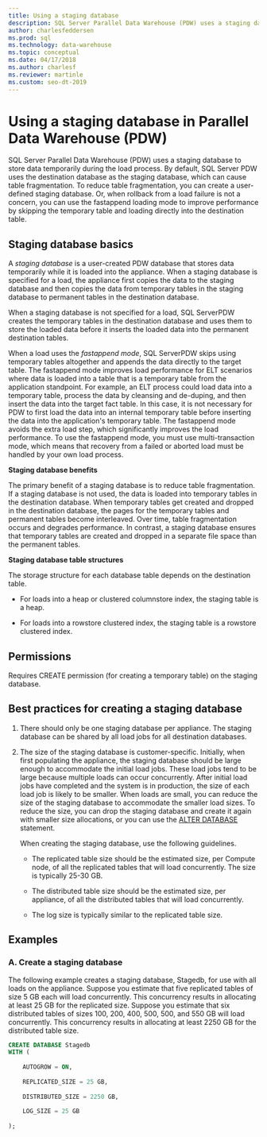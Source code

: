 ```yaml
---
title: Using a staging database
description: SQL Server Parallel Data Warehouse (PDW) uses a staging database to store data temporarily during the load process.
author: charlesfeddersen 
ms.prod: sql
ms.technology: data-warehouse
ms.topic: conceptual
ms.date: 04/17/2018
ms.author: charlesf
ms.reviewer: martinle
ms.custom: seo-dt-2019
---
```


# Using a staging database in Parallel Data Warehouse (PDW)
SQL Server Parallel Data Warehouse (PDW) uses a staging database to store data temporarily during the load process. By default, SQL Server PDW uses the destination database as the staging database, which can cause table fragmentation. To reduce table fragmentation, you can create a user-defined staging database. Or, when rollback from a load failure is not a concern, you can use the fastappend loading mode to improve performance by skipping the temporary table and loading directly into the destination table.  
  
## <a name="StagingDatabase"></a>Staging database basics  
A *staging database* is a user-created PDW database that stores data temporarily while it is loaded into the appliance. When a staging database is specified for a load, the appliance first copies the data to the staging database and then copies the data from temporary tables in the staging database to permanent tables in the destination database.  
  
When a staging database is not specified for a load, SQL ServerPDW creates the temporary tables in the destination database and uses them to store the loaded data before it inserts the loaded data into the permanent destination tables.  
  
When a load uses the *fastappend mode*, SQL ServerPDW skips using temporary tables altogether and appends the data directly to the target table. The fastappend mode improves load performance for ELT scenarios where data is loaded into a table that is a temporary table from the application standpoint. For example, an ELT process could load data into a temporary table, process the data by cleansing and de-duping, and then insert the data into the target fact table. In this case, it is not necessary for PDW to first load the data into an internal temporary table before inserting the data into the application's temporary table. The fastappend mode avoids the extra load step, which significantly improves the load performance. To use the fastappend mode, you must use multi-transaction mode, which means that recovery from a failed or aborted load must be handled by your own load process.  
  
**Staging database benefits**  
  
The primary benefit of a staging database is to reduce table fragmentation. If a staging database is not used, the data is loaded into temporary tables in the destination database. When temporary tables get created and dropped in the destination database, the pages for the temporary tables and permanent tables become interleaved. Over time, table fragmentation occurs and degrades performance. In contrast, a staging database ensures that temporary tables are created and dropped in a separate file space than the permanent tables.  
  
**Staging database table structures**  
  
The storage structure for each database table depends on the destination table.  
  
-   For loads into a heap or clustered columnstore index, the staging table is a heap.  
  
-   For loads into a rowstore clustered index, the staging table is a rowstore clustered index.  
  
## <a name="Permissions"></a>Permissions  
Requires CREATE permission (for creating a temporary table) on the staging database. 

<!-- MISSING LINKS

For more information, see [Grant Permissions to load data](grant-permissions-to-load-data.md).  

-->
  
## <a name="CreatingStagingDatabase"></a>Best practices for creating a staging database  
  
1.  There should only be one staging database per appliance. The staging database can be shared by all load jobs for all destination databases.  
  
2.  The size of the staging database is customer-specific. Initially, when first populating the appliance, the staging database should be large enough to accommodate the initial load jobs. These load jobs tend to be large because multiple loads can occur concurrently. After initial load jobs have completed and the system is in production, the size of each load job is likely to be smaller. When loads are small, you can reduce the size of the staging database to accommodate the smaller load sizes. To reduce the size, you can drop the staging database and create it again with smaller size allocations, or you can use the [ALTER DATABASE](../t-sql/statements/alter-database-transact-sql.md?tabs=sqlpdw) statement.  
  
    When creating the staging database, use the following guidelines.  
  
    -   The replicated table size should be the estimated size, per Compute node, of all the replicated tables that will load concurrently. The size is typically 25-30 GB.  
  
    -   The distributed table size should be the estimated size, per appliance, of all the distributed tables that will load concurrently.  
  
    -   The log size is typically similar to the replicated table size.  
  
## <a name="Examples"></a>Examples  
  
### A. Create a staging database 
The following example creates a staging database, Stagedb, for use with all loads on the appliance. Suppose you estimate that five replicated tables of size 5 GB each will load concurrently. This concurrency results in allocating at least 25 GB for the replicated size. Suppose you estimate that six distributed tables of sizes 100, 200, 400, 500, 500, and 550 GB will load concurrently. This concurrency results in allocating at least 2250 GB for the distributed table size.  
  
```sql  
CREATE DATABASE Stagedb  
WITH (  
  
    AUTOGROW = ON,  
  
    REPLICATED_SIZE = 25 GB,  
  
    DISTRIBUTED_SIZE = 2250 GB,  
  
    LOG_SIZE = 25 GB  
  
);  
```  

<!-- MISSING LINKS
 
## See Also  
[Common metadata query examples](metadata-query-examples.md)  

-->
  
